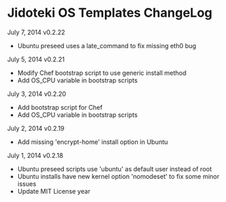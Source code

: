 # Jidoteki OS Templates ChangeLog

July 7, 2014 v0.2.22

  * Ubuntu preseed uses a late_command to fix missing eth0 bug

July 5, 2014 v0.2.21

  * Modify Chef bootstrap script to use generic install method
  * Add OS_CPU variable in bootstrap scripts

July 3, 2014 v0.2.20

  * Add bootstrap script for Chef
  * Add OS_CPU variable in bootstrap scripts


July 2, 2014 v0.2.19

  * Add missing 'encrypt-home' install option in Ubuntu

July 1, 2014 v0.2.18

  * Ubuntu preseed scripts use 'ubuntu' as default user instead of root
  * Ubuntu installs have new kernel option 'nomodeset' to fix some minor issues
  * Update MIT License year
